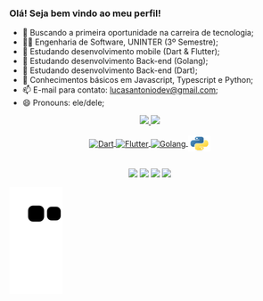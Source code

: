 ### Olá! Seja bem vindo ao meu perfil!


- 🔭 Buscando a primeira oportunidade na carreira de tecnologia;
- 🐱‍👓 Engenharia de Software, UNINTER (3º Semestre);
- 🤳 Estudando desenvolvimento mobile (Dart & Flutter);
- 🌱 Estudando desenvolvimento Back-end (Golang);
- 🌱 Estudando desenvolvimento Back-end (Dart);
- 🤔 Conhecimentos básicos em Javascript, Typescript e Python;
- 📫 E-mail para contato: lucasantoniodev@gmail.com;
- 😄 Pronouns: ele/dele;

<div align="center">
  <a href="https://github.com/lucasantoniodev">
  <img height="180em" src="https://github-readme-stats.vercel.app/api?username=lucasantoniodev&show_icons=true&theme=cobalt&include_all_commits=true&count_private=true"/>
  <img height="180em" src="https://github-readme-stats.vercel.app/api/top-langs/?username=lucasantoniodev&layout=compact&langs_count=7&theme=cobalt"/>
</div>

<div style="display: inline_block" align="center">
  <br>
  <img align="center" alt="Dart" height="30" width="40" src="https://cdn.jsdelivr.net/gh/devicons/devicon/icons/dart/dart-original.svg">
  <img align="center" alt="Flutter" height="30" width="40" src="https://cdn.jsdelivr.net/gh/devicons/devicon/icons/flutter/flutter-original.svg">
  <img align="center" alt="Golang" height="30" width="40" src="https://cdn.jsdelivr.net/gh/devicons/devicon/icons/go/go-original.svg">
  <img align="center" alt="Python" height="30" width="40" src="https://raw.githubusercontent.com/devicons/devicon/master/icons/python/python-original.svg">
</div>
  
##
  
<div align="center"> 
  <a href="https://instagram.com/luucassdc" target="_blank"><img src="https://img.shields.io/badge/-Instagram-%23E4405F?style=for-the-badge&logo=instagram&logoColor=white" target="_blank"></a>
 	<a href="https://www.twitch.tv/lucasdev_" target="_blank"><img src="https://img.shields.io/badge/Twitch-9146FF?style=for-the-badge&logo=twitch&logoColor=white" target="_blank"></a>
  <a href = "mailto:lucasantoniodev@gmail.com"><img src="https://img.shields.io/badge/-Gmail-%23333?style=for-the-badge&logo=gmail&logoColor=white" target="_blank"></a>
  <a href="https://www.linkedin.com/in/lucasantoniosdc" target="_blank"><img src="https://img.shields.io/badge/-LinkedIn-%230077B5?style=for-the-badge&logo=linkedin&logoColor=white" target="_blank"></a> 
</div>
  
  ![Snake animation](https://github.com/lucasantoniodev/lucasantoniodev/blob/output/github-contribution-grid-snake.svg)
